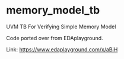# memory_model_tb
UVM TB For Verifying Simple Memory Model

Code ported over from EDAplayground. 

Link:
https://www.edaplayground.com/x/aBiH
